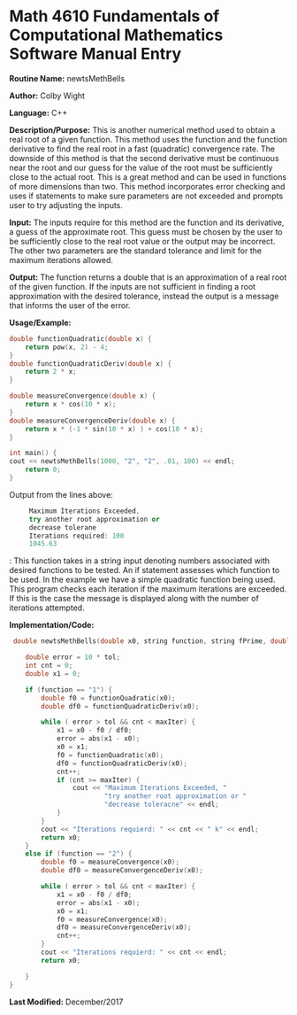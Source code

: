 # Math 4610 Fundamentals of Computational Mathematics Software Manual Entry

**Routine Name:**  newtsMethBells

**Author:** Colby Wight

**Language:** C++

**Description/Purpose:**   This is another numerical method used to obtain a real root of a given function. This method uses the function and the function derivative to find the real root in a fast (quadratic) convergence rate.  The downside of this method is that the second derivative must be continuous near the root and our guess for the value of the root must be sufficiently close to the actual root.  This is a great method and can be used in functions of more dimensions than two. This method incorporates error checking and uses if statements to make sure parameters are not exceeded and prompts user to try adjusting the inputs.  

**Input:** The inputs require for this method are the function and its derivative, a guess of the approximate root.  This guess must be chosen by the user to be sufficiently close to the real root value or the output may be incorrect. The other two parameters are the standard tolerance and limit for the maximum iterations allowed. 

**Output:** The function returns a double that is an approximation of a real root of the given function.  If the inputs are not sufficient in finding a root approximation with the desired tolerance, instead the output is a message that informs the user of the error.    

**Usage/Example:** 

```C++
double functionQuadratic(double x) {
    return pow(x, 2) - 4;
}
double functionQuadraticDeriv(double x) {
    return 2 * x;
}

double measureConvergence(double x) {
    return x * cos(10 * x);
}
double measureConvergenceDeriv(double x) {
    return x * (-1 * sin(10 * x) ) + cos(10 * x);
}

int main() {
cout << newtsMethBells(1000, "2", "2", .01, 100) << endl; 
    return 0;
}

```

Output from the lines above:

```C++
     Maximum Iterations Exceeded, 
     try another root approximation or 
     decrease tolerane
     Iterations required: 100
     1045.63
 ```

: This function takes in a string input denoting numbers associated with desired functions to be tested.  An if statement assesses which function to be used.  In the example we have a simple quadratic function being used. This program checks each iteration if the maximum iterations are exceeded. If this is the case the message is displayed along with the number of iterations attempted. 



**Implementation/Code:**

```C++
 double newtsMethBells(double x0, string function, string fPrime, double tol, int maxIter) {

    double error = 10 * tol;
    int cnt = 0;
    double x1 = 0;

    if (function == "1") {
        double f0 = functionQuadratic(x0);
        double df0 = functionQuadraticDeriv(x0);

        while ( error > tol && cnt < maxIter) {
            x1 = x0 - f0 / df0;
            error = abs(x1 - x0);
            x0 = x1;
            f0 = functionQuadratic(x0);
            df0 = functionQuadraticDeriv(x0);
            cnt++;
            if (cnt >= maxIter) {
                cout << "Maximum Iterations Exceeded, "
                        "try another root approximation or "
                        "decrease toleracne" << endl;
            }
        }
        cout << "Iterations requierd: " << cnt << " k" << endl;
        return x0;
    }
    else if (function == "2") {
        double f0 = measureConvergence(x0);
        double df0 = measureConvergenceDeriv(x0);

        while ( error > tol && cnt < maxIter) {
            x1 = x0 - f0 / df0;
            error = abs(x1 - x0);
            x0 = x1;
            f0 = measureConvergence(x0);
            df0 = measureConvergenceDeriv(x0);
            cnt++;
        }
        cout << "Iterations requierd: " << cnt << endl;
        return x0;

    }
}
```
**Last Modified:** December/2017
